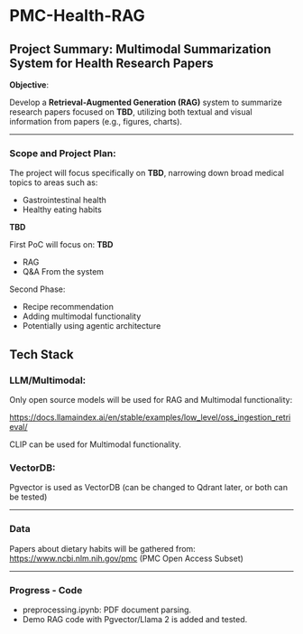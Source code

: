 # PMC-Health-RAG

## Project Summary: Multimodal Summarization System for Health Research Papers

**Objective**:

Develop a **Retrieval-Augmented Generation (RAG)** system to summarize research papers focused on **TBD**, utilizing both textual and visual information from papers (e.g., figures, charts).

---

### Scope and Project Plan:

The project will focus specifically on **TBD**, narrowing down broad medical topics to areas such as:

- Gastrointestinal health
- Healthy eating habits

**TBD**

First PoC will focus on: **TBD**

- RAG
- Q&A From the system

Second Phase:

- Recipe recommendation
- Adding multimodal functionality
- Potentially using agentic architecture

## Tech Stack

### LLM/Multimodal:

Only open source models will be used for RAG and Multimodal functionality:

https://docs.llamaindex.ai/en/stable/examples/low_level/oss_ingestion_retrieval/

CLIP can be used for Multimodal functionality.

### VectorDB:

Pgvector is used as VectorDB (can be changed to Qdrant later, or both can be tested)

---

### Data

Papers about dietary habits will be gathered from: https://www.ncbi.nlm.nih.gov/pmc (PMC Open Access Subset)

---

### Progress - Code

- preprocessing.ipynb: PDF document parsing.
- Demo RAG code with Pgvector/Llama 2 is added and tested.
